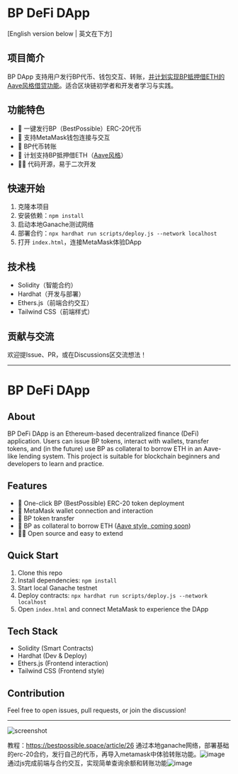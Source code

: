 # BP DeFi DApp

[English version below | 英文在下方]

## 项目简介

BP DApp 支持用户发行BP代币、钱包交互、转账，[并计划实现BP抵押借ETH的Aave风格借贷功能](https://github.com/Bestposs1ble/defi)。适合区块链初学者和开发者学习与实践。

## 功能特色

- 🚀 一键发行BP（BestPossible）ERC-20代币
- 🔗 支持MetaMask钱包连接与交互
- 💸 BP代币转账
- 🏦 计划支持BP抵押借ETH（[Aave风格](https://github.com/Bestposs1ble/defi)） 
- 🧑‍💻 代码开源，易于二次开发

## 快速开始

1. 克隆本项目
2. 安装依赖：`npm install`
3. 启动本地Ganache测试网络
4. 部署合约：`npx hardhat run scripts/deploy.js --network localhost`
5. 打开 `index.html`，连接MetaMask体验DApp

## 技术栈

- Solidity（智能合约）
- Hardhat（开发与部署）
- Ethers.js（前端合约交互）
- Tailwind CSS（前端样式）

## 贡献与交流

欢迎提Issue、PR，或在Discussions区交流想法！

---

# BP DeFi DApp

## About

BP DeFi DApp is an Ethereum-based decentralized finance (DeFi) application. Users can issue BP tokens, interact with wallets, transfer tokens, and (in the future) use BP as collateral to borrow ETH in an Aave-like lending system. This project is suitable for blockchain beginners and developers to learn and practice.

## Features

- 🚀 One-click BP (BestPossible) ERC-20 token deployment
- 🔗 MetaMask wallet connection and interaction
- 💸 BP token transfer
- 🏦 BP as collateral to borrow ETH ([Aave style, coming soon](https://github.com/Bestposs1ble/defi))
- 🧑‍💻 Open source and easy to extend

## Quick Start

1. Clone this repo
2. Install dependencies: `npm install`
3. Start local Ganache testnet
4. Deploy contracts: `npx hardhat run scripts/deploy.js --network localhost`
5. Open `index.html` and connect MetaMask to experience the DApp

## Tech Stack

- Solidity (Smart Contracts)
- Hardhat (Dev & Deploy)
- Ethers.js (Frontend interaction)
- Tailwind CSS (Frontend style)

## Contribution

Feel free to open issues, pull requests, or join the discussion!

---

![screenshot](https://github.com/user-attachments/assets/c9fb9837-9bea-41a3-9c5b-b0ac895c5712)

教程：https://bestpossible.space/article/26
通过本地ganache网络，部署基础的erc-20合约，发行自己的代币，再导入metamask中体验转账功能。![image](https://github.com/user-attachments/assets/c9fb9837-9bea-41a3-9c5b-b0ac895c5712)
通过js完成前端与合约交互，实现简单查询余额和转账功能![image](https://github.com/user-attachments/assets/00276be5-08ce-48b9-995e-a5972482ede6)
